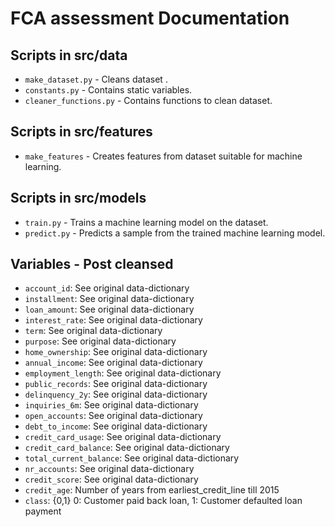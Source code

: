 # FCA assessment Documentation

## Scripts in src/data

* `make_dataset.py` - Cleans dataset .
* `constants.py` - Contains static variables.
* `cleaner_functions.py` - Contains functions to clean dataset.


## Scripts in src/features

* `make_features` - Creates features from dataset suitable for machine learning.


## Scripts in src/models

* `train.py` - Trains a machine learning model on the dataset.
* `predict.py` - Predicts a sample from the trained machine learning model.


## Variables - Post cleansed

- `account_id`: See original data-dictionary
- `installment`: See original data-dictionary
- `loan_amount`: See original data-dictionary
- `interest_rate`: See original data-dictionary
- `term`: See original data-dictionary
- `purpose`: See original data-dictionary
- `home_ownership`: See original data-dictionary
- `annual_income`: See original data-dictionary
- `employment_length`: See original data-dictionary
- `public_records`: See original data-dictionary
- `delinquency_2y`: See original data-dictionary
- `inquiries_6m`: See original data-dictionary
- `open_accounts`: See original data-dictionary
- `debt_to_income`: See original data-dictionary
- `credit_card_usage`: See original data-dictionary
- `credit_card_balance`: See original data-dictionary
- `total_current_balance`: See original data-dictionary
- `nr_accounts`: See original data-dictionary
- `credit_score`: See original data-dictionary
- `credit_age`: Number of years from earliest_credit_line till 2015
- `class`: {0,1} 0: Customer paid back loan, 1: Customer defaulted loan payment

